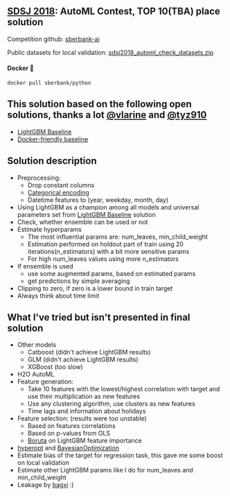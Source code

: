 ## [SDSJ 2018](https://sdsj.sberbank.ai/ru/contest): AutoML Contest, TOP 10(TBA) place solution

Competition github: [sberbank-ai](https://github.com/sberbank-ai/sdsj2018-automl)

Public datasets for local validation: [sdsj2018_automl_check_datasets.zip](https://s3.eu-central-1.amazonaws.com/sdsj2018-automl/public/sdsj2018_automl_check_datasets.zip)

#### Docker :whale: 
`docker pull sberbank/python`
## This solution based on the following open solutions, thanks a lot [@vlarine](https://github.com/vlarine) and [@tyz910](https://github.com/tyz910)
- [LightGBM Baseline](https://github.com/vlarine/sdsj2018_lightgbm_baseline)
- [Docker-friendly baseline](https://github.com/tyz910/sdsj2018)

## Solution description
- Preprocessing: 
    - Drop constant columns
    - [Categorical encoding](https://www.kaggle.com/ogrellier/python-target-encoding-for-categorical-features)
    - Datetime features to (year, weekday, month, day)
- Using LightGBM as a champion among all models and universal parameters set from [LightGBM Baseline](https://github.com/vlarine/sdsj2018_lightgbm_baseline) solution
- Check, whether ensemble can be used or not
- Estimate hyperparams
    - The most influential params are: num_leaves, min_child_weight
    - Estimation performed on holdout part of train using 20 iterations(n_estimators) with a bit more sensitive params
    - For high num_leaves values using more n_estimators
- If ensemble is used
    - use some augmented params, based on estimated params
    - get predictions by simple averaging
- Clipping to zero, if zero is a lower bound in train target
- Always think about time limit

## What I've tried but isn't presented in final solution
- Other models
    - Catboost (didn't achieve LightGBM results)
    - GLM (didn't achieve LightGBM results)
    - XGBoost (too slow)
- H2O AutoML
- Feature generation:
    - Take 10 features with the lowest/highest correlation with target and use their multiplication as new features
    - Use any clustering algorithm, use clusters as new features
    - Time lags and information about holidays
- Feature selection: (results were too unstable)
    - Based on features correlations
    - Based on p-values from OLS
    - [Boruta](https://github.com/scikit-learn-contrib/boruta_py) on LightGBM feature importance
- [hyperopt](https://github.com/hyperopt/hyperopt) and [BayesianOptimization](https://github.com/fmfn/BayesianOptimization)
- Estimate bias of the target for regression task, this gave me some boost on local validation
- Estimate other LightGBM params like I do for num_leaves and min_child_weight
- Leakage by [bagxi](https://github.com/bagxi/sdsj2018-leakage) :)